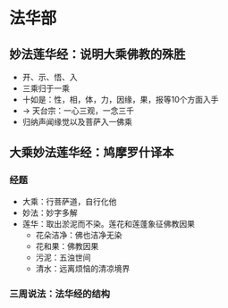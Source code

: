# 法华部
## 妙法莲华经：说明大乘佛教的殊胜
* 开、示、悟、入
* 三乘归于一乘
* 十如是：性，相，体，力，因缘，果，报等10个方面入手
* -> 天台宗：一心三观，一念三千
* 归纳声闻缘觉以及菩萨入一佛乘

## 大乘妙法莲华经：鸠摩罗什译本
### 经题
* 大乘：行菩萨道，自行化他
* 妙法：妙字多解
* 莲华：取出淤泥而不染。莲花和莲蓬象征佛教因果
    * 花朵洁净：佛也洁净无染
    * 花和果：佛教因果
    * 污泥：五浊世间
    * 清水：远离烦恼的清凉境界

### 三周说法：法华经的结构
